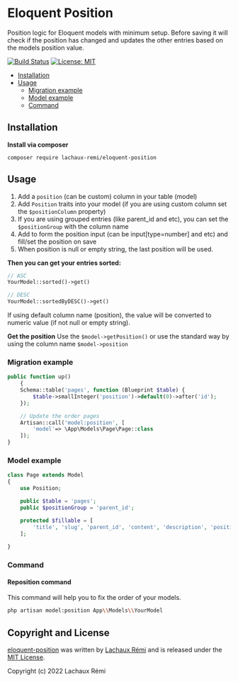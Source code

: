 # Eloquent Position

Position logic for Eloquent models with minimum setup. Before saving it will check if the position has changed and updates the other entries based on the models position value.

[![Build Status](https://travis-ci.com/lachaux-remi/eloquent-position.svg?token=uGgobxsLgjyHsLYYLyPt&branch=master)](https://travis-ci.com/lachaux-remi/eloquent-position)
[![License: MIT](https://img.shields.io/badge/License-MIT-brightgreen.svg?style=flat-square)](https://opensource.org/licenses/MIT)

* [Installation](#installation)
* [Usage](#usage)
    * [Migration example](#migration-example)
    * [Model example](#model-example)
    * [Command](#command)

## Installation

**Install via composer**

```
composer require lachaux-remi/eloquent-position
```

## Usage

1. Add a `position` (can be custom) column in your table (model)
2. Add `Position` traits into your model (if you are using custom column set the `$positionColumn` property)
3. If you are using grouped entries (like parent_id and etc), you can set the `$positionGroup` with the column name
4. Add to form the position input (can be input[type=number] and etc) and fill/set the position on save
5. When position is null or empty string, the last position will be used.

**Then you can get your entries sorted:**

```php
// ASC
YourModel::sorted()->get()

// DESC
YourModel::sortedByDESC()->get()
```

If using default column name (position), the value will be converted to numeric value (if not null or empty string).

**Get the position**
Use the `$model->getPosition()` or use the standard way by using the column name `$model->position`

### Migration example

```php
public function up()
    {
    Schema::table('pages', function (Blueprint $table) {
        $table->smallInteger('position')->default(0)->after('id');
    });

    // Update the order pages
    Artisan::call('model:position', [
        'model'=> \App\Models\Page\Page::class
    ]);
}
```

### Model example

```php
class Page extends Model
{
    use Position;

    public $table = 'pages';
    public $positionGroup = 'parent_id';

    protected $fillable = [
        'title', 'slug', 'parent_id', 'content', 'description', 'position'
    ];
    
}
```

### Command

#### Reposition command

This command will help you to fix the order of your models.

```bash
php artisan model:position App\\Models\\YourModel
```

## Copyright and License

[eloquent-position](https://github.com/lachaux-remi/eloquent-position)
was written by [Lachaux Rémi](http://www.remi-lachaux.fr) and is released under the
[MIT License](LICENSE.md).

Copyright (c) 2022 Lachaux Rémi